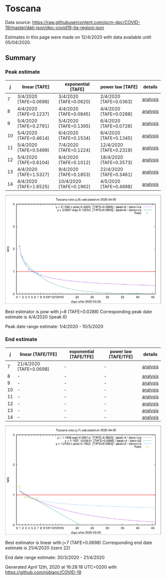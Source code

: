 # Toscana


Data source: https://raw.githubusercontent.com/pcm-dpc/COVID-19/master/dati-json/dpc-covid19-ita-regioni.json

Estimates in this page were made on 12/4/2020 with data available until 05/04/2020.


## Summary 

### Peak estimate 
|j|linear [TAFE]|exponential [TAFE]|power law [TAFE]|details|
|---|----|-----------|---------|-------|
|7|3/4/2020 [TAFE=0.0698]|3/4/2020 [TAFE=0.0620]|2/4/2020 [TAFE=0.0363]|[analysis](COVID-19_toscana_j7_2020-04-05.md)|
|8|4/4/2020 [TAFE=0.1237]|4/4/2020 [TAFE=0.0845]|4/4/2020 [TAFE=0.0288]|[analysis](COVID-19_toscana_j8_2020-04-05.md)|
|9|5/4/2020 [TAFE=0.2791]|5/4/2020 [TAFE=0.1395]|6/4/2020 [TAFE=0.0726]|[analysis](COVID-19_toscana_j9_2020-04-05.md)|
|10|5/4/2020 [TAFE=0.4614]|6/4/2020 [TAFE=0.1534]|8/4/2020 [TAFE=0.1345]|[analysis](COVID-19_toscana_j10_2020-04-05.md)|
|11|5/4/2020 [TAFE=0.5499]|7/4/2020 [TAFE=0.1224]|12/4/2020 [TAFE=0.2319]|[analysis](COVID-19_toscana_j11_2020-04-05.md)|
|12|5/4/2020 [TAFE=0.6104]|8/4/2020 [TAFE=0.1012]|18/4/2020 [TAFE=0.3573]|[analysis](COVID-19_toscana_j12_2020-04-05.md)|
|13|4/4/2020 [TAFE=1.5327]|9/4/2020 [TAFE=0.1853]|22/4/2020 [TAFE=0.3461]|[analysis](COVID-19_toscana_j13_2020-04-05.md)|
|14|4/4/2020 [TAFE=1.6525]|10/4/2020 [TAFE=0.1962]|4/5/2020 [TAFE=0.4898]|[analysis](COVID-19_toscana_j14_2020-04-05.md)|

![best peak estimate](COVID-19_toscana_j8_2020-04-05.png)

Best estimator is pow with j=8 (TAFE=0.0288)
Corresponding peak date estimate is 4/4/2020 (ipeak 6)


Peak date range estimate: 1/4/2020 - 10/5/2020

### End estimate 
|j|linear [TAFE/TFE]|exponential [TAFE/TFE]|power law [TAFE/TFE]|details|
|---|----|-----------|---------|-------|
|7|21/4/2020 [TAFE=0.0698]|-|-|[analysis](COVID-19_toscana_j7_2020-04-05.md)|
|8|-|-|-|[analysis](COVID-19_toscana_j8_2020-04-05.md)|
|9|-|-|-|[analysis](COVID-19_toscana_j9_2020-04-05.md)|
|10|-|-|-|[analysis](COVID-19_toscana_j10_2020-04-05.md)|
|11|-|-|-|[analysis](COVID-19_toscana_j11_2020-04-05.md)|
|12|-|-|-|[analysis](COVID-19_toscana_j12_2020-04-05.md)|
|13|-|-|-|[analysis](COVID-19_toscana_j13_2020-04-05.md)|
|14|-|-|-|[analysis](COVID-19_toscana_j14_2020-04-05.md)|

![best zero estimate](COVID-19_toscana_j7_2020-04-05.png)

Best estimator is linear with j=7 (TAFE=0.0698)
Corresponding end date estimate is 21/4/2020 (izero 22)


End date range estimate: 30/3/2020 - 21/4/2020

Generated April 12th, 2020 at 16:28:18 UTC+0200 with https://github.com/robianc/COVID-19
